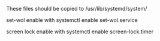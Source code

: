These files should be copied to /usr/lib/systemd/system/

set-wol enable with systemctl enable set-wol.service

screen lock enable with systemctl enable screen-lock.timer
